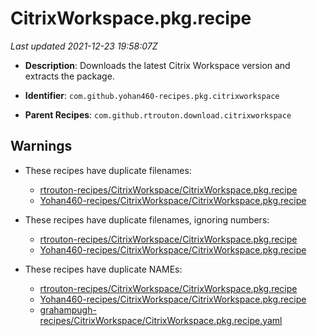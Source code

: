 # CitrixWorkspace.pkg.recipe

_Last updated 2021-12-23 19:58:07Z_

- **Description**: Downloads the latest Citrix Workspace version and extracts the package.

- **Identifier**: `com.github.yohan460-recipes.pkg.citrixworkspace`

- **Parent Recipes**: `com.github.rtrouton.download.citrixworkspace`

## Warnings

- These recipes have duplicate filenames:
    - [rtrouton-recipes/CitrixWorkspace/CitrixWorkspace.pkg.recipe](/autopkg-dupe-tracker/rtrouton-recipes/CitrixWorkspace/CitrixWorkspace.pkg.recipe)
    - [Yohan460-recipes/CitrixWorkspace/CitrixWorkspace.pkg.recipe](/autopkg-dupe-tracker/Yohan460-recipes/CitrixWorkspace/CitrixWorkspace.pkg.recipe)

- These recipes have duplicate filenames, ignoring numbers:
    - [rtrouton-recipes/CitrixWorkspace/CitrixWorkspace.pkg.recipe](/autopkg-dupe-tracker/rtrouton-recipes/CitrixWorkspace/CitrixWorkspace.pkg.recipe)
    - [Yohan460-recipes/CitrixWorkspace/CitrixWorkspace.pkg.recipe](/autopkg-dupe-tracker/Yohan460-recipes/CitrixWorkspace/CitrixWorkspace.pkg.recipe)

- These recipes have duplicate NAMEs:
    - [rtrouton-recipes/CitrixWorkspace/CitrixWorkspace.pkg.recipe](/autopkg-dupe-tracker/rtrouton-recipes/CitrixWorkspace/CitrixWorkspace.pkg.recipe)
    - [Yohan460-recipes/CitrixWorkspace/CitrixWorkspace.pkg.recipe](/autopkg-dupe-tracker/Yohan460-recipes/CitrixWorkspace/CitrixWorkspace.pkg.recipe)
    - [grahampugh-recipes/CitrixWorkspace/CitrixWorkspace.pkg.recipe.yaml](/autopkg-dupe-tracker/grahampugh-recipes/CitrixWorkspace/CitrixWorkspace.pkg.recipe.yaml)